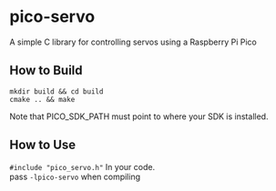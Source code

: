 # pico-servo

A simple C library for controlling servos using a Raspberry Pi Pico

## How to Build
`mkdir build && cd build`<br>
`cmake .. && make`

Note that PICO_SDK_PATH must point to where your SDK is installed.

## How to Use

`#include "pico_servo.h"` In your code.<br>
pass `-lpico-servo` when compiling
